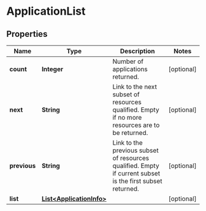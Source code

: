 
# ApplicationList

## Properties
Name | Type | Description | Notes
------------ | ------------- | ------------- | -------------
**count** | **Integer** | Number of applications returned.  |  [optional]
**next** | **String** | Link to the next subset of resources qualified. Empty if no more resources are to be returned.  |  [optional]
**previous** | **String** | Link to the previous subset of resources qualified. Empty if current subset is the first subset returned.  |  [optional]
**list** | [**List&lt;ApplicationInfo&gt;**](ApplicationInfo.md) |  |  [optional]




